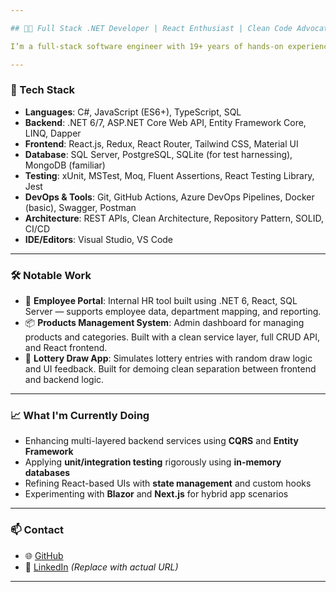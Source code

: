 ```yaml
---

## 👨‍💻 Full Stack .NET Developer | React Enthusiast | Clean Code Advocate

I’m a full-stack software engineer with 19+ years of hands-on experience in building scalable enterprise web applications. My primary expertise lies in **.NET Core (C#)** for backend development and **React.js** for crafting modern, performant frontends. I follow clean architecture principles and enjoy writing testable, maintainable code across the stack.

---
```


### 🔧 Tech Stack

* **Languages**: C#, JavaScript (ES6+), TypeScript, SQL
* **Backend**: .NET 6/7, ASP.NET Core Web API, Entity Framework Core, LINQ, Dapper
* **Frontend**: React.js, Redux, React Router, Tailwind CSS, Material UI
* **Database**: SQL Server, PostgreSQL, SQLite (for test harnessing), MongoDB (familiar)
* **Testing**: xUnit, MSTest, Moq, Fluent Assertions, React Testing Library, Jest
* **DevOps & Tools**: Git, GitHub Actions, Azure DevOps Pipelines, Docker (basic), Swagger, Postman
* **Architecture**: REST APIs, Clean Architecture, Repository Pattern, SOLID, CI/CD
* **IDE/Editors**: Visual Studio, VS Code

---

### 🛠️ Notable Work

* 🔄 **Employee Portal**: Internal HR tool built using .NET 6, React, SQL Server — supports employee data, department mapping, and reporting.
* 📦 **Products Management System**: Admin dashboard for managing products and categories. Built with a clean service layer, full CRUD API, and React frontend.
* 🎯 **Lottery Draw App**: Simulates lottery entries with random draw logic and UI feedback. Built for demoing clean separation between frontend and backend logic.

---

### 📈 What I'm Currently Doing

* Enhancing multi-layered backend services using **CQRS** and **Entity Framework**
* Applying **unit/integration testing** rigorously using **in-memory databases**
* Refining React-based UIs with **state management** and custom hooks
* Experimenting with **Blazor** and **Next.js** for hybrid app scenarios

---

### 📫 Contact

* 🌐 [GitHub](https://github.com/ricky-sharma)
* 💼 [LinkedIn](https://au.linkedin.com/in/vinay-sharma-2022354) *(Replace with actual URL)*

---
